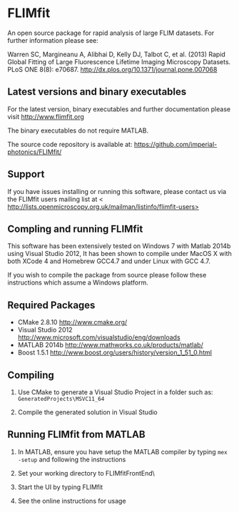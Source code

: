 FLIMfit
=======

An open source package for rapid analysis of large FLIM datasets. For further information please see:

Warren SC, Margineanu A, Alibhai D, Kelly DJ, Talbot C, et al. (2013) Rapid Global Fitting of Large Fluorescence Lifetime Imaging Microscopy Datasets. PLoS ONE 8(8): e70687. <http://dx.plos.org/10.1371/journal.pone.007068>


Latest versions and binary executables
--------------------------------------

For the latest version, binary executables and further documentation please visit 
<http://www.flimfit.org>

The binary executables do not require MATLAB. 

The source code repository is available at: <https://github.com/imperial-photonics/FLIMfit/>


Support
------------------------------------------ 

If you have issues installing or running this software, please contact us via the  FLIMfit users mailing list
at  < http://lists.openmicroscopy.org.uk/mailman/listinfo/flimfit-users>


Compling and running FLIMfit
------------------------------------------ 

This software has been extensively tested on Windows 7 with Matlab 2014b using
Visual Studio 2012, It has been shown to compile under MacOS X with both XCode 4 and
Homebrew GCC4.7 and under Linux with GCC 4.7.

If you wish to compile the package from source please follow these instructions 
which assume a Windows platform.

Required Packages
--------------------
- CMake 2.8.10    	<http://www.cmake.org/>
- Visual Studio 2012	<http://www.microsoft.com/visualstudio/eng/downloads>
- MATLAB 2014b		<http://www.mathworks.co.uk/products/matlab/>
- Boost 1.5.1		<http://www.boost.org/users/history/version_1_51_0.html>

Compiling
-------------------
1. Use CMake to generate a Visual Studio Project in a folder such as:
	`GeneratedProjects\MSVC11_64`

2. Compile the generated solution in Visual Studio


Running FLIMfit from MATLAB
------------------
1. In MATLAB, ensure you have setup the MATLAB compiler by typing `mex -setup` and following the instructions

1. Set your working directory to 
	FLIMfitFrontEnd\

2. Start the UI by typing
	FLIMfit

3. See the online instructions for usage
